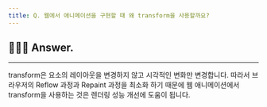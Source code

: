 ```yaml
---
title: Q. 웹에서 애니메이션을 구현할 때 왜 transform을 사용할까요?
---
```


## 🧑🏻‍💻 Answer.
---

transform은 요소의 레이아웃을 변경하지 않고 시각적인 변화만 변경합니다. 따라서 브라우저의 Reflow 과정과 Repaint 과정을 최소화 하기 때문에 웹 애니메이션에서 transform을 사용하는 것은 렌더링 성능 개선에 도움이 됩니다.
